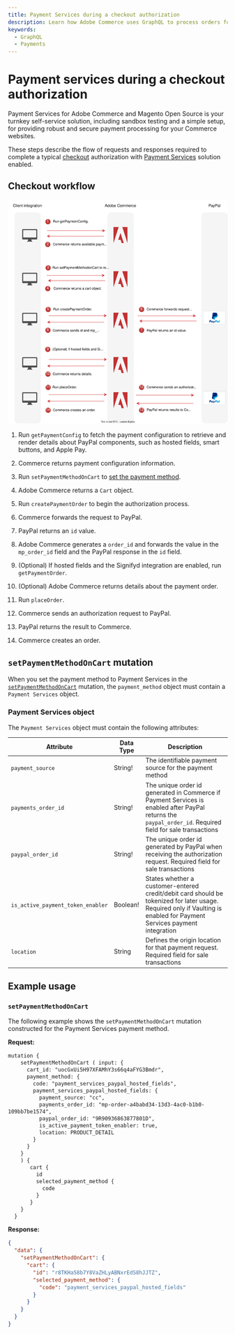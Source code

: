 ```yaml
---
title: Payment Services during a checkout authorization
description: Learn how Adobe Commerce uses GraphQL to process orders for the Payment Services payment method during a typical checkout authorization.
keywords:
  - GraphQL
  - Payments
---
```


# Payment services during a checkout authorization

Payment Services for Adobe Commerce and Magento Open Source is your turnkey self-service solution, including sandbox testing and a simple setup, for providing robust and secure payment processing for your Commerce websites.

These steps describe the flow of requests and responses required to complete a typical [checkout](../tutorials/checkout/index.md) authorization with [Payment Services](https://experienceleague.adobe.com/docs/commerce-merchant-services/payment-services/guide-overview.html) solution enabled.

## Checkout workflow

![Payment Services sequence diagram](../../_images/graphql/payment-services.svg)

1. Run `getPaymentConfig` to fetch the payment configuration to retrieve and render details about PayPal components, such as hosted fields, smart buttons, and Apple Pay.

1. Commerce returns payment configuration information.

1. Run `setPaymentMethodOnCart` to [set the payment method](../tutorials/checkout/set-payment-method.md).

1. Adobe Commerce returns a `Cart` object.

1. Run `createPaymentOrder` to begin the authorization process.

1. Commerce forwards the request to PayPal.

1. PayPal returns an `id` value.

1. Adobe Commerce generates a `order_id` and forwards the value in the `mp_order_id` field and the PayPal response in the `id` field.

1. (Optional) If hosted fields and the Signifyd integration are enabled, run `getPaymentOrder`.

1.  (Optional) Adobe Commerce returns details about the payment order.

1.  Run `placeOrder`.

1.  Commerce sends an authorization request to PayPal.

1.  PayPal returns the result to Commerce.

1.  Commerce creates an order.

## `setPaymentMethodOnCart` mutation

When you set the payment method to Payment Services in the [`setPaymentMethodOnCart`](../schema/cart/mutations/set-payment-method.md) mutation, the `payment_method` object must contain a `Payment Services` object.

### Payment Services object

The `Payment Services` object must contain the following attributes:

Attribute |  Data Type | Description
--- | --- | ---
`payment_source` | String! | The identifiable payment source for the payment method
`payments_order_id` | String! | The unique order id generated in Commerce if Payment Services is enabled after PayPal returns the `paypal_order_id`. Required field for sale transactions
`paypal_order_id` | String! | The unique order id generated by PayPal when receiving the authorization request. Required field for sale transactions
`is_active_payment_token_enabler` | Boolean! | States whether a customer-entered credit/debit card should be tokenized for later usage. Required only if Vaulting is enabled for Payment Services payment integration
`location` | String | Defines the origin location for that payment request. Required field for sale transactions

## Example usage

### `setPaymentMethodOnCart`

The following example shows the `setPaymentMethodOnCart` mutation constructed for the Payment Services payment method.

**Request:**

```text
mutation {
    setPaymentMethodOnCart ( input: {
      cart_id: "uocGxUi5H97XFAMhY3s66q4aFYG3Bmdr",
      payment_method: {
        code: "payment_services_paypal_hosted_fields",
        payment_services_paypal_hosted_fields: {
          payment_source: "cc",
          payments_order_id: "mp-order-a4babd34-13d3-4ac0-b1b0-109bb7be1574",
          paypal_order_id: "9R90936863877801D",
          is_active_payment_token_enabler: true,
          location: PRODUCT_DETAIL
        }
      }
    }
    ) {
       cart {
         id
         selected_payment_method {
           code
         }
       }
    }
  } 
```

**Response:**

```json
{
  "data": {
    "setPaymentMethodOnCart": {
      "cart": {
        "id": "r8TKHa58b7Y8VaZHLyABNxrEdS8hJJTZ",
        "selected_payment_method": {
          "code": "payment_services_paypal_hosted_fields"
        }
      }
    }
  }
}
```

